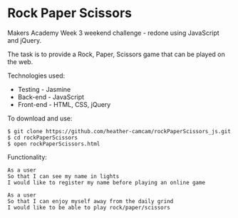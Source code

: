 Rock Paper Scissors
===================

Makers Academy Week 3 weekend challenge - redone using JavaScript and jQuery.

The task is to provide a Rock, Paper, Scissors game that can be played on the web.

Technologies used:

* Testing - Jasmine
* Back-end - JavaScript
* Front-end - HTML, CSS, jQuery

To download and use:

````
$ git clone https://github.com/heather-camcam/rockPaperScissors_js.git
$ cd rockPaperScissors
$ open rockPaperScissors.html
````

Functionality:

````
As a user
So that I can see my name in lights
I would like to register my name before playing an online game

As a user
So that I can enjoy myself away from the daily grind
I would like to be able to play rock/paper/scissors
````
